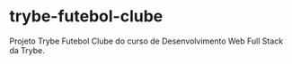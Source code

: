 # trybe-futebol-clube

Projeto Trybe Futebol Clube do curso de Desenvolvimento Web Full Stack da Trybe.
